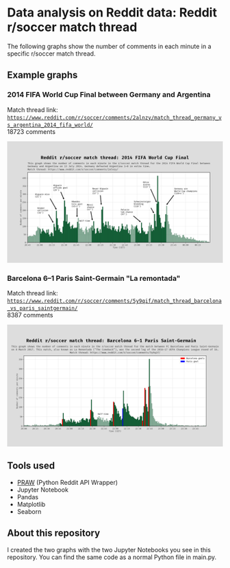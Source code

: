 # Data analysis on Reddit data: Reddit r/soccer match thread

The following graphs show the number of comments in each minute in a specific r/soccer match thread.

## Example graphs

### 2014 FIFA World Cup Final between Germany and Argentina

Match thread link: [``` https://www.reddit.com/r/soccer/comments/2alnzy/match_thread_germany_vs_argentina_2014_fifa_world/ ```](https://www.reddit.com/r/soccer/comments/2alnzy/match_thread_germany_vs_argentina_2014_fifa_world/) <br>
18723 comments

![2014-world-cup-final](./plots/2014_world_cup_final.png)


### Barcelona 6–1 Paris Saint-Germain "La remontada"

Match thread link: [``` https://www.reddit.com/r/soccer/comments/5y9qif/match_thread_barcelona_vs_paris_saintgermain/ ```](https://www.reddit.com/r/soccer/comments/5y9qif/match_thread_barcelona_vs_paris_saintgermain/) <br>
8387 comments

![barcelona-paris](./plots/barcelona_paris.png)

## Tools used

- [PRAW](https://praw.readthedocs.io/en/stable/) (Python Reddit API Wrapper)
- Jupyter Notebook
- Pandas
- Matplotlib
- Seaborn

## About this repository

I created the two graphs with the two Jupyter Notebooks you see in this repository. You can find the same code as a normal Python file in main.py.
